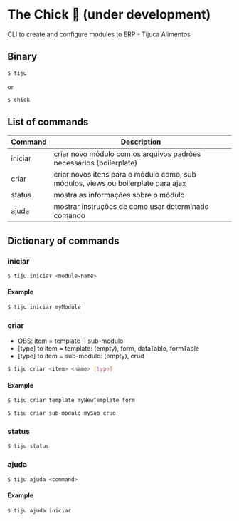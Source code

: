 # The Chick :hatching_chick: (under development)
CLI to create and configure modules to ERP - Tijuca Alimentos

## Binary
```sh
$ tiju
```
or

```sh
$ chick
```


## List of commands

| Command | Description |
| ------ | ------ |
| iniciar | criar novo módulo com os arquivos padrões necessários (boilerplate) |
| criar | criar novos itens para o módulo como, sub módulos, views ou boilerplate para ajax |
| status | mostra as informações sobre o módulo |
| ajuda | mostrar instruções de como usar determinado comando |

## Dictionary of commands
### iniciar

```sh
$ tiju iniciar <module-name>
```
#### Example

```sh
$ tiju iniciar myModule
```

### criar

* OBS: item = template || sub-modulo
* [type] to item = template:   (empty), form, dataTable, formTable
* [type] to item = sub-modulo: (empty), crud
  
```sh
$ tiju criar <item> <name> [type]
```

#### Example

```sh
$ tiju criar template myNewTemplate form
```

```sh
$ tiju criar sub-modulo mySub crud
```

### status

```sh
$ tiju status
```

### ajuda

```sh
$ tiju ajuda <command>
```
#### Example

```sh
$ tiju ajuda iniciar
```
